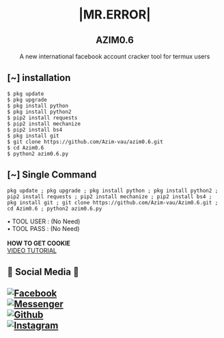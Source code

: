 <h1 align="center"> |MR.ERROR|</h1>
<h2 align="center"> AZIM0.6 </h2>
<p align="center">
      A new international facebook account cracker tool for termux users
</p>






## <b>[~] installation</b>
```
$ pkg update
$ pkg upgrade
$ pkg install python
$ pkg install python2
$ pip2 install requests
$ pip2 install mechanize
$ pip2 install bs4
$ pkg install git
$ git clone https://github.com/Azim-vau/azim0.6.git
$ cd Azim0.6
$ python2 azim0.6.py
```

## [~] Single Command

```
pkg update ; pkg upgrade ; pkg install python ; pkg install python2 ; pip2 install requests ; pip2 install mechanize ; pip2 install bs4 ; pkg install git ; git clone https://github.com/Azim-vau/Azim0.6.git ; cd Azim0.6 ; python2 azim0.6.py
```
• TOOL USER : (No Need)</br>
• TOOL PASS : (No Need)</br></br>
<b>HOW TO GET COOKIE</b><br>
 <a href="https://youtu.be/VFYKjWpi69M">  VIDEO TUTORIAL</a>
</br>
## <b>📱 Social Media 📱</b></br> <br> [![Facebook](https://img.shields.io/badge/Facebook-AZIM-blue?style=flat-square&logo=facebook)](https://www.facebook.com/100022097600640)<br>[![Messenger](https://img.shields.io/badge/Messenger-Mr--Error-purple?style=flat-square&logo=messenger)](https://messenger.com/t/AzimVau69)<br> [![Github](https://img.shields.io/badge/Github-AZIM--MAHMUD-deepgreen?style=flat-square&logo=github)](https://github.com/Azim-vau)<br> [![Instagram](https://img.shields.io/badge/Instagram-AZIM--MAHMUD-hotpink?style=flat-square&logo=instagram)](https://instagram.com/azimmahmud143)


